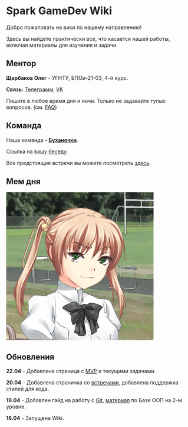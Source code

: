 # Spark GameDev Wiki

Добро пожаловать на вики по нашему направлению!

Здесь вы найдете практически все, что касается нашей работы, включая материалы для изучения и задачи.

## Ментор

**Щербаков Олег** - УГНТУ, БПОи-21-03, 4-й курс.

**Связь:** [Телеграмм](https://t.me/FrostHoll), [VK](https://vk.com/olezhafrostholl)

Пишите в любое время дня и ночи. Только не задавайте тупых вопросов. (см. [FAQ](rules/faq.md))

## Команда

Наша команда - [**Буханочки**](team/team_index.md).

Ссылка на вашу [беседу](https://t.me/+zqDyQTd0GLIxZTVi).

Все предстоящие встречи вы можете посмотреть [здесь](team/meetings.md).

## Мем дня

<img src="attachments/meme1.png" width="400" height="400">

## Обновления

**22.04** - Добавлена страница с [MVP](project/mvp_reqs.md) и текущими задачами.

**20.04** - Добавлена страничка со [встречами](team/meetings.md), добавлена поддержка стилей для кода.

**19.04** - Добавлен гайд на работу с [Git](guides/git.md), [материал](learn/lvl_2/OOP_base.md) по Базе ООП на 2-м уровне.

**18.04** - Запущена Wiki.